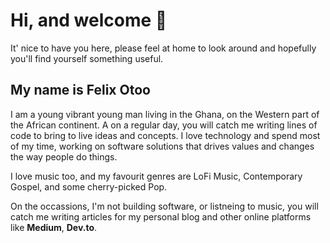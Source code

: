 # Hi, and welcome 👋

It' nice to have you here, please feel at home to look around and hopefully you'll find yourself something useful.

## My name is **Felix Otoo**
I am a young vibrant young man living in the Ghana, on the Western part of the African continent.
A on a regular day, you will catch me writing lines of code to bring to live ideas and concepts.
I love technology and spend most of my time, working on software solutions that drives values and changes the way people do things.

I love music too, and my favourit genres are LoFi Music, Contemporary Gospel, and some cherry-picked Pop.

On the occassions, I'm not building software, or listneing to music, you will catch me writing articles for my personal blog and other online platforms like **Medium**, **Dev.to**.


